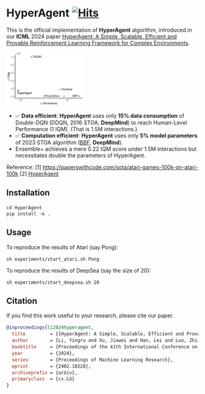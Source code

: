 # HyperAgent [![Hits](https://hits.seeyoufarm.com/api/count/incr/badge.svg?url=https%3A%2F%2Fgithub.com%2Fszrlee%2FHyperAgent&count_bg=%2379C83D&title_bg=%23555555&icon=&icon_color=%23E7E7E7&title=hits&edge_flat=false)](https://hits.seeyoufarm.com)


This is the official implementation of **HyperAgent** algorithm, introduced in our **ICML** 2024 paper [HyperAgent: A Simple, Scalable, Efficient and Provable Reinforcement Learning Framework for Complex Environments](https://arxiv.org/abs/2402.10228).

<img src="figures/2023112801_param_step_2.png" alt="Alt text" style="width: 40%;">

- ✅ **Data efficient**: **HyperAgent** uses only **15% data consumption** of Double-DQN (DDQN, 2016 STOA, **DeepMind**) to reach Human-Level Performance (1 IQM). (That is 1.5M interactions.)
- ✅ **Computation efficient**: **HyperAgent** uses only **5% model parameters** of 2023 STOA algorithm ([BBF](https://paperswithcode.com/paper/bigger-better-faster-human-level-atari-with), **DeepMind**).
- Ensemble+ achieves a mere 0.22 IQM score under 1.5M interactions but necessitates double the parameters of HyperAgent.

Reference: [1] https://paperswithcode.com/sota/atari-games-100k-on-atari-100k
[2] [HyperAgent](https://arxiv.org/abs/2402.10228)
## Installation
```
cd HyperAgent
pip install -e .
```

## Usage
To reproduce the results of Atari (say Pong):
```
sh experiments/start_atari.sh Pong
```

To reproduce the results of DeepSea (say the size of 20):
```
sh experiments/start_deepsea.sh 20
```

## Citation

If you find this work useful to your research, please cite our paper.

```bibtex
@inproceedings{li2024hyperagent,
  title         = {{HyperAgent: A Simple, Scalable, Efficient and Provable Reinforcement Learning Framework for Complex Environments}},
  author        = {Li, Yingru and Xu, Jiawei and Han, Lei and Luo, Zhi-Quan},
  booktitle     = {Proceedings of the 41th International Conference on Machine Learning},
  year          = {2024},
  series        = {Proceedings of Machine Learning Research},
  eprint        = {2402.10228},
  archiveprefix = {arXiv},
  primaryclass  = {cs.LG}
}
```
